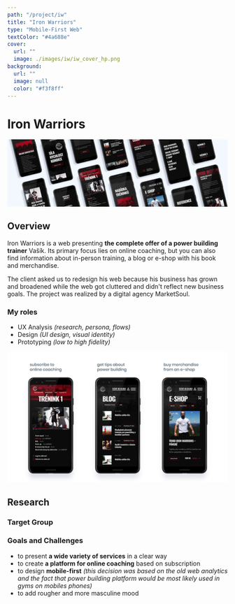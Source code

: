 ```yaml
---
path: "/project/iw"
title: "Iron Warriors"
type: "Mobile-First Web"
textColor: "#4a688e"
cover:
  url: ""
  image: ./images/iw/iw_cover_hp.png
background:
  url: ""
  image: null
  color: "#f3f8ff"
---
```


# Iron Warriors

<full-width color="#f3f8ff">

  ![Cover](./images/iw/iw_cover.jpg)

</full-width>

## Overview
Iron Warriors is a web presenting __the complete offer of a power building trainer__ Vašík. Its primary focus lies on online coaching, but you can also find information about in-person training, a blog or e-shop with his book and merchandise.

The client asked us to redesign his web because his business has grown and broadened while the web got cluttered and didn't reflect new business goals. The project was realized by a digital agency MarketSoul.

### My roles
* UX Analysis _(research, persona, flows)_
* Design _(UI design, visual identity)_
* Prototyping _(low to high fidelity)_

<full-width color="#f3f8ff">
  
  ![Overview](./images/iw/iw_overview.jpg)

</full-width>

## Research

### Target Group

### Goals and Challenges
* to present __a wide variety of services__ in a clear way
* to create __a platform for online coaching__ based on subscription
* to design __mobile-first__ _(this decision was based on the old web analytics and the fact that power building platform would be most likely used in gyms on mobiles phones)_
* to add rougher and more masculine mood

